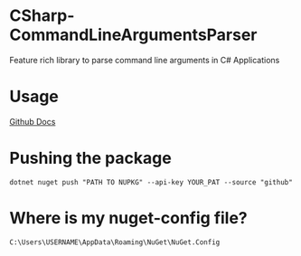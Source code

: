# CSharp-CommandLineArgumentsParser

Feature rich library to parse command line arguments in C# Applications


# Usage

[Github Docs](https://docs.github.com/en/packages/working-with-a-github-packages-registry/working-with-the-nuget-registry)

# Pushing the package

`dotnet nuget push "PATH TO NUPKG" --api-key YOUR_PAT --source "github"`

# Where is my nuget-config file?

```
C:\Users\USERNAME\AppData\Roaming\NuGet\NuGet.Config
```
